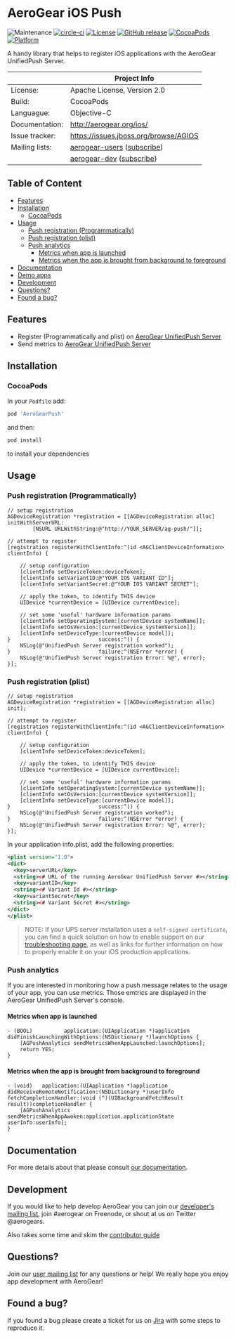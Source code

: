 # AeroGear iOS Push

![Maintenance](https://img.shields.io/maintenance/yes/2017.svg)
[![circle-ci](https://img.shields.io/circleci/project/github/aerogear/aerogear-ios-push-objc/master.svg)](https://circleci.com/gh/aerogear/aerogear-ios-push-objc)
[![License](https://img.shields.io/badge/-Apache%202.0-blue.svg)](https://opensource.org/s/Apache-2.0)
[![GitHub release](https://img.shields.io/github/release/aerogear/aerogear-ios-push-objc.svg)](https://github.com/aerogear/aerogear-ios-push-objc/releases)
[![CocoaPods](https://img.shields.io/cocoapods/v/AeroGearPush.svg)](https://cocoapods.org/pods/AeroGearPush)
[![Platform](https://img.shields.io/cocoapods/p/AeroGearPush.svg)](https://cocoapods.org/pods/AeroGearPush)

A handy library that helps to register iOS applications with the AeroGear UnifiedPush Server.

|                 | Project Info                                 |
| --------------- | -------------------------------------------- |
| License:        | Apache License, Version 2.0                  |
| Build:          | CocoaPods                                    |
| Languague:      | Objective-C                                  |
| Documentation:  | http://aerogear.org/ios/                     |
| Issue tracker:  | https://issues.jboss.org/browse/AGIOS        |
| Mailing lists:  | [aerogear-users](http://aerogear-users.1116366.n5.nabble.com/) ([subscribe](https://lists.jboss.org/mailman/listinfo/aerogear-users))                            |
|                 | [aerogear-dev](http://aerogear-dev.1069024.n5.nabble.com/) ([subscribe](https://lists.jboss.org/mailman/listinfo/aerogear-dev))                              |

## Table of Content

* [Features](#features)
* [Installation](#installation)
  * [CocoaPods](#cocoapods)
* [Usage](#usage)
  * [Push registration (Programmatically)](#push-registration-programmatically)
  * [Push registration (plist)](#push-registration-plist)
  * [Push analytics](#push-analytics)
    * [Metrics when app is launched](#metrics-when-app-is-launched)
    * [Metrics when the app is brought from background to foreground](#metrics-when-the-app-is-brought-from-background-to-foreground)
* [Documentation](#documentation)
* [Demo apps](#demo-apps)
* [Development](#development)
* [Questions?](#questions)
* [Found a bug?](#found-a-bug)

## Features

* Register (Programmatically and plist) on [AeroGear UnifiedPush Server](https://github.com/aerogear/aerogear-unifiedpush-server/)
* Send metrics to [AeroGear UnifiedPush Server](https://github.com/aerogear/aerogear-unifiedpush-server/)

## Installation

### CocoaPods

In your `Podfile` add:

```bash
pod 'AeroGearPush'
```

and then:

```bash
pod install
```

to install your dependencies

## Usage

### Push registration (Programmatically)

```ObjC
// setup registration
AGDeviceRegistration *registration = [[AGDeviceRegistration alloc] initWithServerURL:
        [NSURL URLWithString:@"http://YOUR_SERVER/ag-push/"]];

// attempt to register
[registration registerWithClientInfo:^(id <AGClientDeviceInformation> clientInfo) {

    // setup configuration
    [clientInfo setDeviceToken:deviceToken];
    [clientInfo setVariantID:@"YOUR IOS VARIANT ID"];
    [clientInfo setVariantSecret:@"YOUR IOS VARIANT SECRET"];

    // apply the token, to identify THIS device
    UIDevice *currentDevice = [UIDevice currentDevice];

    // set some 'useful' hardware information params
    [clientInfo setOperatingSystem:[currentDevice systemName]];
    [clientInfo setOsVersion:[currentDevice systemVersion]];
    [clientInfo setDeviceType:[currentDevice model]];
}                            success:^() {
    NSLog(@"UnifiedPush Server registration worked");
}                            failure:^(NSError *error) {
    NSLog(@"UnifiedPush Server registration Error: %@", error);
}];
```

### Push registration (plist)


```ObjC
// setup registration
AGDeviceRegistration *registration = [[AGDeviceRegistration alloc] init];

// attempt to register
[registration registerWithClientInfo:^(id <AGClientDeviceInformation> clientInfo) {

    // setup configuration
    [clientInfo setDeviceToken:deviceToken];

    // apply the token, to identify THIS device
    UIDevice *currentDevice = [UIDevice currentDevice];

    // set some 'useful' hardware information params
    [clientInfo setOperatingSystem:[currentDevice systemName]];
    [clientInfo setOsVersion:[currentDevice systemVersion]];
    [clientInfo setDeviceType:[currentDevice model]];
}                            success:^() {
    NSLog(@"UnifiedPush Server registration worked");
}                            failure:^(NSError *error) {
    NSLog(@"UnifiedPush Server registration Error: %@", error);
}];
```
In your application info.plist, add the following properties:

```xml
<plist version="1.0">
<dict>
  <key>serverURL</key>
  <string><# URL of the running AeroGear UnifiedPush Server #></string>
  <key>variantID</key>
  <string><# Variant Id #></string>
  <key>variantSecret</key>
  <string><# Variant Secret #></string>
</dict>
</plist>
```

> NOTE: If your UPS server installation uses a `self-signed certificate`, you can find a quick solution on how to enable support on our [troubleshooting page](https://aerogear.org/docs/unifiedpush/aerogear-push-ios/guides/#_question_failure_to_connect_when_server_uses_a_self_signed_certificate), as well as links for further information on how to properly enable it on your iOS production applications.

### Push analytics

If you are interested in monitoring how a push message relates to the usage of your app, you can use metrics. Those emtrics are displayed in the AeroGear UnifiedPush Server's console.

#### Metrics when app is launched

```objc
- (BOOL)          application:(UIApplication *)application
didFinishLaunchingWithOptions:(NSDictionary *)launchOptions {
    [AGPushAnalytics sendMetricsWhenAppLaunched:launchOptions];
    return YES;
}
```

#### Metrics when the app is brought from background to foreground

```objc
- (void)   application:(UIApplication *)application didReceiveRemoteNotification:(NSDictionary *)userInfo
fetchCompletionHandler:(void (^)(UIBackgroundFetchResult result))completionHandler {
    [AGPushAnalytics sendMetricsWhenAppAwoken:application.applicationState userInfo:userInfo];
}
```

## Documentation

For more details about that please consult [our documentation](http://aerogear.org/ios/).

## Development

If you would like to help develop AeroGear you can join our [developer's mailing list](https://lists.jboss.org/mailman/listinfo/aerogear-dev), join #aerogear on Freenode, or shout at us on Twitter @aerogears.

Also takes some time and skim the [contributor guide](http://aerogear.org/docs/guides/Contributing/)

## Questions?

Join our [user mailing list](https://lists.jboss.org/mailman/listinfo/aerogear-users) for any questions or help! We really hope you enjoy app development with AeroGear!

## Found a bug?

If you found a bug please create a ticket for us on [Jira](https://issues.jboss.org/browse/AGIOS) with some steps to reproduce it.
